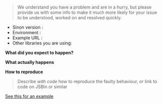 > We understand you have a problem and are in a hurry, but please provide us with some info to make it much more likely for your issue to be understood, worked on and resolved quickly.

* Sinon version :
* Environment   :
* Example URL   :
* Other libraries you are using:

**What did you expect to happen?**

**What actually happens**

**How to reproduce**
> Describe *with code* how to reproduce the faulty behaviour,
> or link to code on JSBin or similar

[See this for an example](https://github.com/sinonjs/sinon/blob/master/CONTRIBUTING.md#bug-report-template)

